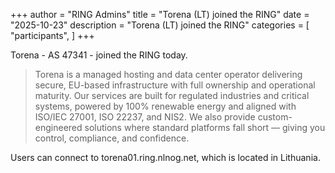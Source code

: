 +++
author = "RING Admins"
title = "Torena (LT) joined the RING"
date = "2025-10-23"
description = "Torena (LT) joined the RING"
categories = [
    "participants",
]
+++

Torena - AS 47341 - joined the RING today.

> Torena is a managed hosting and data center operator delivering secure, EU-based infrastructure with full ownership and operational maturity. Our services are built for regulated industries and critical systems, powered by 100% renewable energy and aligned with ISO/IEC 27001, ISO 22237, and NIS2. We also provide custom-engineered solutions where standard platforms fall short — giving you control, compliance, and confidence.

Users can connect to torena01.ring.nlnog.net, which is located in Lithuania.
